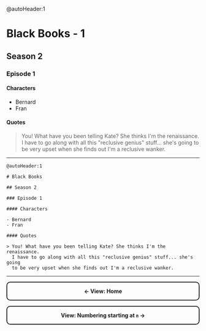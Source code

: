 @autoHeader:1

# Black Books - 1

## Season 2

### Episode 1

#### Characters

- Bernard
- Fran

#### Quotes

> You! What have you been telling Kate? She thinks I'm the renaissance. I have to go along with all this "reclusive genius" stuff... she's going to be very upset when she finds out I'm a reclusive wanker.

---

```source
@autoHeader:1

# Black Books

## Season 2

### Episode 1

#### Characters

- Bernard
- Fran

#### Quotes

> You! What have you been telling Kate? She thinks I'm the renaissance.
  I have to go along with all this "reclusive genius" stuff... she's going
  to be very upset when she finds out I'm a reclusive wanker.
```

---

<a style="display:block;text-align:center;border:2px solid;padding:1em;border-radius:10px;font-weight:bold;text-decoration:none;" href="#/">&larr; View: Home</a>

<a style="display:block;text-align:center;border:2px solid;padding:1em;border-radius:10px;font-weight:bold;text-decoration:none;" href="#/pageN">View: Numbering starting at `n` &rarr;</a>
